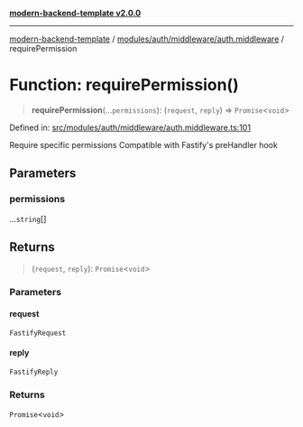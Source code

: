 [**modern-backend-template v2.0.0**](../../../../../README.md)

***

[modern-backend-template](../../../../../modules.md) / [modules/auth/middleware/auth.middleware](../README.md) / requirePermission

# Function: requirePermission()

> **requirePermission**(...`permissions`): (`request`, `reply`) => `Promise`\<`void`\>

Defined in: [src/modules/auth/middleware/auth.middleware.ts:101](https://github.com/maemreyo/saas-4cus-nodejs/blob/2a5b3f3aa11335dfa561e80e1feabb8e6084261e/src/modules/auth/middleware/auth.middleware.ts#L101)

Require specific permissions
Compatible with Fastify's preHandler hook

## Parameters

### permissions

...`string`[]

## Returns

> (`request`, `reply`): `Promise`\<`void`\>

### Parameters

#### request

`FastifyRequest`

#### reply

`FastifyReply`

### Returns

`Promise`\<`void`\>

